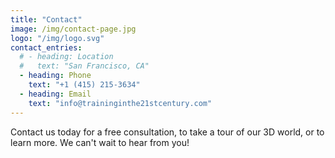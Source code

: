 ```yaml
---
title: "Contact"
image: /img/contact-page.jpg
logo: "/img/logo.svg"
contact_entries:
  # - heading: Location
  #   text: "San Francisco, CA"
  - heading: Phone
    text: "+1 (415) 215-3634"
  - heading: Email
    text: "info@traininginthe21stcentury.com"
---
```


Contact us today for a free consultation, to take a tour of our 3D world, or to learn more. We can't wait to hear from you!

